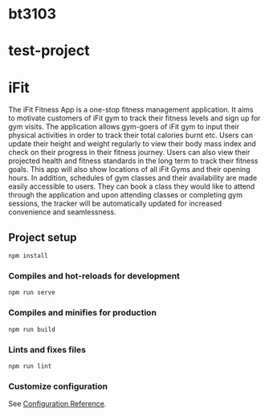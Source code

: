 # bt3103
# test-project
# iFit

The iFit Fitness App is a one-stop fitness management application. It aims to motivate customers of iFit gym to track their fitness levels and sign up for gym visits. The application allows gym-goers of iFit gym to input their physical activities in order to track their total calories burnt etc. Users can update their height and weight regularly to view their body mass index and check on their progress in their fitness journey. Users can also view their projected health and fitness standards in the long term to track their fitness goals. This app will also show locations of all iFit Gyms and their opening hours. In addition, schedules of gym classes and their availability are made easily accessible to users. They can book a class they would like to attend through the application and upon attending classes or completing gym sessions, the tracker will be automatically updated for increased convenience and seamlessness.


## Project setup
```
npm install
```

### Compiles and hot-reloads for development
```
npm run serve
```

### Compiles and minifies for production
```
npm run build
```

### Lints and fixes files
```
npm run lint
```

### Customize configuration
See [Configuration Reference](https://cli.vuejs.org/config/).
